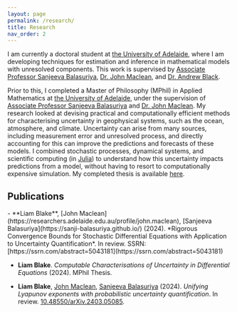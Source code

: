 ```yaml
---
layout: page
permalink: /research/
title: Research
nav_order: 2
---
```

I am currently a doctoral student at [the University of Adelaide](https://www.adelaide.edu.au/), where I am developing techniques for estimation and inference in mathematical models with unresolved components. 
This work is supervised by [Associate Professor Sanjeeva Balasuriya](https://sanji-balasuriya.github.io/), [Dr. John Maclean](https://researchers.adelaide.edu.au/profile/john.maclean), and [Dr. Andrew Black](https://andxblack.github.io/).

Prior to this, I completed a Master of Philosophy (MPhil) in Applied Mathematics at [the University of Adelaide](https://www.adelaide.edu.au/), under the supervision of [Associate Professor Sanjeeva Balasuriya](https://sanji-balasuriya.github.io/) and [Dr. John Maclean](https://researchers.adelaide.edu.au/profile/john.maclean).
My research looked at devising practical and computationally efficient methods for characterising uncertainty in geophysical systems, such as the ocean, atmosphere, and climate.
Uncertainty can arise from many sources, including measurement error and unresolved process, and directly accounting for this can improve the predictions and forecasts of these models. 
I combined stochastic processes, dynamical systems, and scientific computing (in [Julia](https://julialang.org/)) to understand how this uncertainty impacts predictions from a model, without having to resort to computationally expensive simulation.
My completed thesis is available [here](https://github.com/liamblake/mphil-thesis). 


<h2>Publications</h2>
- **Liam Blake**, [John Maclean](https://researchers.adelaide.edu.au/profile/john.maclean), [Sanjeeva Balasuriya](https://sanji-balasuriya.github.io/) (2024). *Rigorous Convergence Bounds for Stochastic Differential Equations with Application to Uncertainty Quantification*. In review. SSRN: [https://ssrn.com/abstract=5043181](https://ssrn.com/abstract=5043181)

- **Liam Blake**. *Computable Characterisations of Uncertainty in Differential Equations* (2024). MPhil Thesis. 

- **Liam Blake**, [John Maclean](https://researchers.adelaide.edu.au/profile/john.maclean), [Sanjeeva Balasuriya](https://sanji-balasuriya.github.io/) (2024). *Unifying Lyapunov exponents with probabilistic uncertainty quantification*. In review. [10.48550/arXiv.2403.05085](https://arxiv.org/abs/2403.05085).


